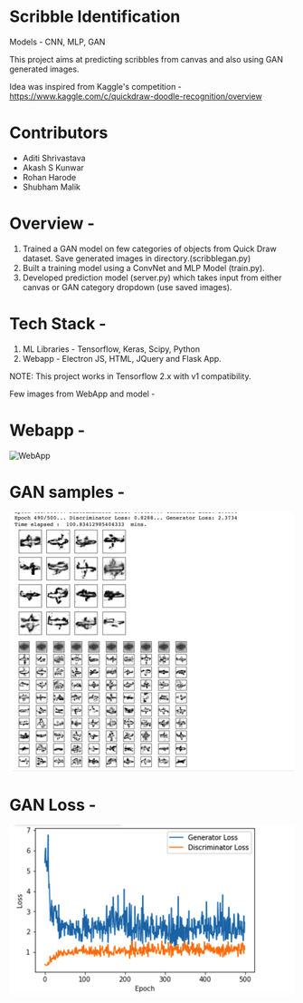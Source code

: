 # Scribble Identification

Models - CNN, MLP, GAN

This project aims at predicting scribbles from canvas and also using GAN generated images.

Idea was inspired from Kaggle's competition - https://www.kaggle.com/c/quickdraw-doodle-recognition/overview


# Contributors

* Aditi Shrivastava
* Akash S Kunwar
* Rohan Harode
* Shubham Malik


# Overview - 
1. Trained a GAN model on few categories of objects from Quick Draw dataset. Save generated images in directory.(scribblegan.py)
2. Built a training model using a ConvNet and MLP Model (train.py).
3. Developed prediction model (server.py) which takes input from either canvas or GAN category dropdown (use saved images).


# Tech Stack - 
1. ML Libraries - Tensorflow, Keras, Scipy, Python
2. Webapp - Electron JS, HTML, JQuery and Flask App. 

NOTE: This project works in Tensorflow 2.x with v1 compatibility.


Few images from WebApp and model - 

# Webapp - 

![WebApp](https://github.com/rohanharode/Scribble-Prediction-CNN-GAN/blob/master/static/webapp.png)


# GAN samples -

![GAN-Sample](https://github.com/darklord0794/Scribble-Prediction-CNN-GAN-/blob/master/gan-final_chart.png)


# GAN Loss - 

![GAN-Loss](https://github.com/darklord0794/Scribble-Prediction-CNN-GAN-/blob/master/gan-loss.png)



